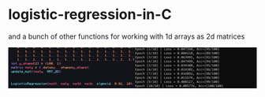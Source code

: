 # logistic-regression-in-C
and a bunch of other functions for working with 1d arrays as 2d matrices

![alt text](https://github.com/AlephEleven/logistic-regression-in-C/blob/main/results.PNG?raw=true)

